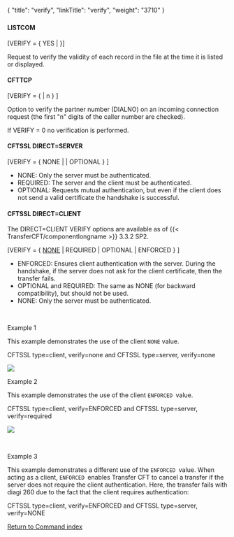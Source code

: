 {
    "title": "verify",
    "linkTitle": "verify",
    "weight": "3710"
}<span id="verify"></span>

### 

#### LISTCOM

\[VERIFY = { YES |
}\]

Request to verify the validity of each record in the file at the time
it is listed or displayed.

#### CFTTCP

\[VERIFY = {
| n } \]

Option to verify the partner number (DIALNO) on an incoming connection
request (the first "n" digits of the caller number are checked).

If VERIFY = 0 no verification is performed.

#### CFTSSL DIRECT=SERVER

\[VERIFY = { NONE |
| OPTIONAL } \]

-   NONE: Only the server must be authenticated. 
-   REQUIRED: The server and the client must be authenticated.
-   OPTIONAL: Requests mutual authentication, but even if the client does not send a valid certificate the handshake is successful.

#### CFTSSL DIRECT=CLIENT

The DIRECT=CLIENT VERIFY options are available as of {{< TransferCFT/componentlongname  >}} 3.3.2 SP2.

\[VERIFY = { <u>NONE</u> | REQUIRED
| OPTIONAL | ENFORCED } \]

-   ENFORCED:  Ensures client  authentication with the server. During the handshake, if the server does not ask for the client certificate, then the transfer fails.
-   OPTIONAL and REQUIRED: The same as NONE (for backward compatibility), but should not be used.
-   NONE: Only the server must be authenticated.

 

Example 1

This example demonstrates the use of the client `NONE` value.

CFTSSL type=client, verify=none and CFTSSL type=server, verify=none

<img src="/Images/TransferCFT/verify2.png" class="mediumWidth" />

Example 2

This example demonstrates the use of the client `ENFORCED `value.

CFTSSL type=client, verify=ENFORCED and CFTSSL type=server, verify=required

<img src="/Images/TransferCFT/verify1.png" class="mediumWidth" />

 

Example 3

This example demonstrates a different use of the `ENFORCED `value. When acting as a client,  `ENFORCED `enables Transfer CFT to cancel a transfer if the server does not require the client authentication. Here, the transfer fails with diagi 260 due to the fact that the client requires authentication:

CFTSSL type=client, verify=ENFORCED and CFTSSL type=server, verify=NONE

[Return to Command index](../../)
